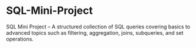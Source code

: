 # SQL-Mini-Project
SQL Mini Project – A structured collection of SQL queries covering basics to advanced topics such as filtering, aggregation, joins, subqueries, and set operations.

